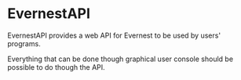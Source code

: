 

EvernestAPI
===========


EvernestAPI provides a web API for Evernest to be used by users' programs.

Everything that can be done though graphical user console should be possible to
do though the API.

